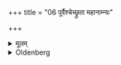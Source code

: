 +++
title = "06 पूर्वैश्चेच्छ्रुता महानाम्न्यः"

+++

<details><summary>मूलम्</summary>

पूर्वैश्चेच्छ्रुता महानाम्न्यः ६
</details>

<details><summary>Oldenberg</summary>

6. (Keeping the Vrata through one year is allowed only) if (the student's) ancestors have learnt the Mahānāmnī verses.
</details>

